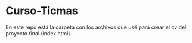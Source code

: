 # Curso-Ticmas
En este repo está la carpeta con los archivos que usé para crear el cv del proyecto final (index.html).
